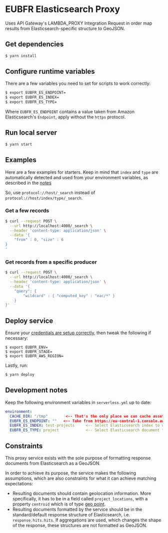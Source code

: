 # EUBFR Elasticsearch Proxy

Uses API Gateway's LAMBDA_PROXY Integration Request in order map results from Elasticsearch-specific structure to GeoJSON.

## Get dependencies

```sh
$ yarn install
```

## Configure runtime variables

There are a few variables you need to set for scripts to work correctly:

```sh
$ export EUBFR_ES_ENDPOINT=
$ export EUBFR_ES_INDEX=
$ export EUBFR_ES_TYPE=
```

Where `EUBFR_ES_ENDPOINT` contains a value taken from Amazon Elasticsearch's `Endpoint`, apply without the `https` protocol.

## Run local server

```sh
$ yarn start
```

## Examples

Here are a few examples for starters. Keep in mind that `index` and `type` are automatically detected and used from your environment variables, as described in the [notes](#development-notes)

So, use `protocol://host/_search` instead of `protocol://host/index/type/_search`.

### Get a few records

```sh
$ curl --request POST \
  --url http://localhost:4000/_search \
  --header 'content-type: application/json' \
  --data '{
	"from" : 0, "size" : 6
}
'
```

### Get records from a specific producer

```sh
$ curl --request POST \
  --url http://localhost:4000/_search \
  --header 'content-type: application/json' \
  --data '{
	"query": {
		"wildcard" : { "computed_key" : "eac/*" }
	}
}'
```

## Deploy service

Ensure your [credentials are setup correctly](https://serverless.com/framework/docs/providers/aws/guide/credentials/), then tweak the following if necessary:

```
$ export EUBFR_ENV=
$ export EUBFR_STAGE=
$ export EUBFR_AWS_REGION=
```

Lastly, run:

```sh
$ yarn deploy
```

## Development notes

Keep the following environment variables in `serverless.yml` up to date:

```yaml
environment:
  CACHE_DIR: "/tmp"        <-- That's the only place we can cache assets temporarily in AWS Lambda.
  EUBFR_ES_ENDPOINT: ""   <-- Take from https://eu-central-1.console.aws.amazon.com/es/home
  EUBFR_ES_INDEX: test-projects     <-- Select Elasticsearch index to work with.
  EUBFR_ES_TYPE: project            <-- Select Elasticsearch document type to work with.
```

## Constraints

This proxy service exists with the sole purpose of formatting response documents from Elasticsearch as a GeoJSON.

In order to achieve its purpose, the service makes the following assumptions, which are also constraints for what it can achieve matching expectations:

- Resulting documents should contain geolocation information. More specifically, it has to be in a field called `project_locations`, with a property `centroid` which is of type [geo point](https://www.elastic.co/guide/en/elasticsearch/reference/current/geo-point.html).
- Resulting documents formatted by the service should be in the standard/default response structure of Elasticsearch, i.e. `response.hits.hits`. If aggregations are used, which changes the shape of the response, these structures are not formatted as GeoJSON.
